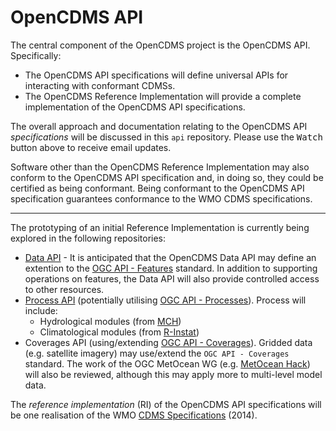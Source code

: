 # OpenCDMS API

The central component of the OpenCDMS project is the OpenCDMS API. Specifically:
- The OpenCDMS API specifications will define universal APIs for interacting with conformant CDMSs.
- The OpenCDMS Reference Implementation will provide a complete implementation of the OpenCDMS API specifications.

The overall approach and documentation relating to the OpenCDMS API *specifications* will be discussed in this `api` repository. Please use the <kbd>Watch</kbd> button above to receive email updates.

Software other than the OpenCDMS Reference Implementation may also conform to the OpenCDMS API specification and, in doing so,
they could be certified as being conformant. Being conformant to the OpenCDMS API specification
guarantees conformance to the WMO CDMS specifications.

---

The prototyping of an initial Reference Implementation is currently being explored in the following repositories:
- [Data API](https://github.com/opencdms/data-api/) - It is anticipated that the OpenCDMS Data API may define an extention to the [OGC API - Features](https://www.opengeospatial.org/standards/ogcapi-features) standard. In addition to supporting operations on features, the Data API will also provide controlled access to other resources.
- [Process API](https://github.com/opencdms/process-api/) (potentially utilising [OGC API - Processes](https://github.com/opengeospatial/wps-rest-binding)). Process will include:
  - Hydrological modules (from [MCH](http://www.wmo.int/pages/prog/hwrp/mch/))
  - Climatological modules (from [R-Instat](http://r-instat.org))
- Coverages API (using/extending [OGC API - Coverages](https://github.com/opengeospatial/ogc_api_coverages)). Gridded data (e.g. satellite imagery) may use/extend the `OGC API - Coverages` standard. The work of the OGC MetOcean WG (e.g. [
MetOcean Hack](https://www.opengeospatial.org/metoceanhack)) will also be reviewed, although this may apply more to multi-level model data.

The *reference implementation* (RI) of the OpenCDMS API specifications will be one realisation of the WMO [CDMS Specifications](https://library.wmo.int/index.php?lvl=notice_display&id=16300) (2014).
